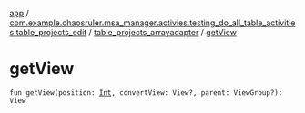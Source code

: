 [app](../../index.md) / [com.example.chaosruler.msa_manager.activies.testing_do_all_table_activities.table_projects_edit](../index.md) / [table_projects_arrayadapter](index.md) / [getView](.)

# getView

`fun getView(position: `[`Int`](https://kotlinlang.org/api/latest/jvm/stdlib/kotlin/-int/index.html)`, convertView: View?, parent: ViewGroup?): View`
